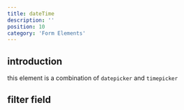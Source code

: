 ```yaml
---
title: dateTime
description: ''
position: 10
category: 'Form Elements'
---
```


## introduction
this element is a combination of ```datepicker``` and ```timepicker```

## filter field